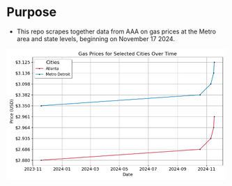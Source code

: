 # Purpose

- This repo scrapes together data from AAA on gas prices at the Metro area and state levels, beginning on November 17 2024.



![Gas Prices](./CountyPrices/GasPrices.png)
